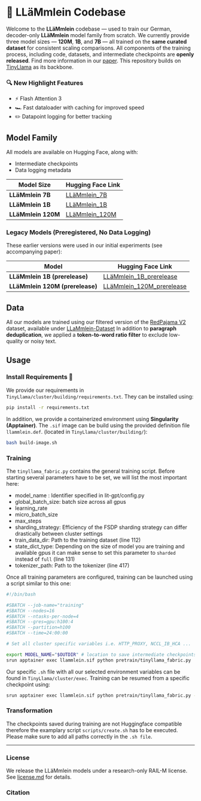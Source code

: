 # 🐑 LLäMmlein Codebase

Welcome to the **LLäMmlein** codebase — used to train our German, decoder-only **LLäMmlein** model family from scratch.
We currently provide three model sizes — **120M**, **1B**, and **7B** — all trained on the **same curated dataset** for consistent scaling comparisons.
All components of the training process, including code, datasets, and intermediate checkpoints are **openly released**.
Find more information in our [paper](https://arxiv.org/pdf/2411.11171). 
This repository builds on [TinyLlama](https://github.com/jzhang38/TinyLlama) as its backbone.

### 🔍 New Highlight Features
* ⚡️ Flash Attention 3
* 🏎️ Fast dataloader with caching for improved speed
* ✏️ Datapoint logging for better tracking



## Model Family

All models are available on Hugging Face, along with:
- Intermediate checkpoints
- Data logging metadata

| Model Size | Hugging Face Link |
|------------|-------------------|
| **LLäMmlein 7B**   | [LLäMmlein_7B](https://huggingface.co/LSX-UniWue/LLaMmlein_7B) |
| **LLäMmlein 1B**   | [LLäMmlein_1B](https://huggingface.co/LSX-UniWue/LLaMmlein_1B) |
| **LLäMmlein 120M** | [LLäMmlein_120M](https://huggingface.co/LSX-UniWue/LLaMmlein_120M) |

### Legacy Models (Preregistered, No Data Logging)

These earlier versions were used in our initial experiments (see accompanying paper):

| Model | Hugging Face Link |
|-------|-------------------|
| **LLäMmlein 1B (prerelease)**   | [LLäMmlein_1B_prerelease](https://huggingface.co/LSX-UniWue/LLaMmlein_1B_prerelease) |
| **LLäMmlein 120M (prerelease)** | [LLäMmlein_120M_prerelease](https://huggingface.co/LSX-UniWue/LLaMmlein_120M_prerelease) |


## Data 
All our models are trained using our filtered version of the [RedPajama V2](https://huggingface.co/datasets/togethercomputer/RedPajama-Data-V2) dataset, available under [LLaMmlein-Dataset](https://huggingface.co/datasets/LSX-UniWue/LLaMmlein-Dataset)
In addition to **paragraph deduplication**, we applied a **token-to-word ratio filter** to exclude low-quality or noisy text.

## Usage

### Install Requirements 🚀

We provide our requirements in `TinyLlama/cluster/building/requirements.txt`. They can be installed using: 
```bash
pip install -r requirements.txt
```

In addition, we provide a containerized environment using **Singularity (Apptainer)**.
The `.sif` image can be build using the provided definition file `llammlein.def`.
(located in `TinyLlama/cluster/building/`):

```bash 
bash build-image.sh
```

### Training 

The `tinyllama_fabric.py` contains the general training script. Before starting several parameters have to be set, we will list the most important here:  
* model_name : Identifier specified in lit-gpt/config.py
* global_batch_size: batch size across all gpus 
* learning_rate
* micro_batch_size
* max_steps 
* sharding_strategy: Efficiency of the FSDP sharding strategy can differ drastically between cluster settings
* train_data_dir: Path to the training dataset (line 112)
* state_dict_type: Depending on the size of model you are training and available gpus it can make sense to set this parameter to `sharded` instead of `full` (line 131)
* tokenizer_path: Path to the tokenizer (line 417)

Once all training parameters are configured, training can be launched using a script similar to this one: 
```bash
#!/bin/bash

#SBATCH --job-name="training"
#SBATCH --nodes=16
#SBATCH --ntasks-per-node=4
#SBATCH --gres=gpu:h100:4
#SBATCH --partition=h100
#SBATCH --time=24:00:00

# Set all cluster specific variables i.e. HTTP_PROXY, NCCL_IB_HCA ...

export MODEL_NAME="$OUTDIR" # location to save intermediate checkpoints
srun apptainer exec llammlein.sif python pretrain/tinyllama_fabric.py 
```

Our specific `.sh` file with all our selected environment variables can be found in `TinyLlama/cluster/exec`.
Training can be resumed from a specific checkpoint using:  
```bash
srun apptainer exec llammlein.sif python pretrain/tinyllama_fabric.py --resume $MODEL_NAME/iter-00100000-ckpt.pth
```

### Transformation 
The checkpoints saved during training are not Huggingface compatible therefore the examplary script `scripts/create.sh` has to be executed. 
Please make sure to add all paths correctly in the `.sh file`. 


---
### License
We release the LLäMmlein models under a research-only RAIL-M license. See [license.md](./license.md) for details.

### Citation
